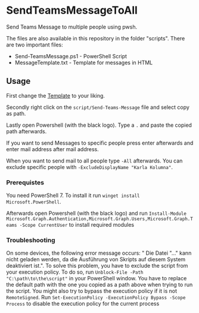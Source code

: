 # SendTeamsMessageToAll

Send Teams Message to multiple people using pwsh.

The files are also available in this repository in the folder "scripts".
There are two important files:

- Send-TeamsMessage.ps1 - PowerShell Script
- MessageTemplate.txt - Template for messages in HTML

## Usage

First change the [Template](./script/MessageTemplate.txt) to your liking.

Secondly right click on the `script/Send-Teams-Message` file and select copy as path.

Lastly open Powershell (with the black logo). Type a `.` and paste the copied path afterwards.

If you want to send Messages to specific people press enter afterwards and enter mail address after mail address.

When you want to send mail to all people type `-All` afterwards. You can exclude specific people with `-ExcludeDisplayName "Karla Kolumna"`.

### Prerequistes

You need PowerShell 7. To install it run `winget install Microsoft.PowerShell`.

Afterwards open Powershell (with the black logo) and run `Install-Module Microsoft.Graph.Authentication,Microsoft.Graph.Users,Microsoft.Graph.Teams -Scope CurrentUser` to install required modules

### Troubleshooting

On some devices, the following error message occurs: " Die Datei "..." kann nicht geladen werden, da die Ausführung von Skripts auf diesem System deaktiviert ist.". To solve this problem, you have to exclude the script from your execution policy.
To do so, run `Unblock-File -Path "C:\path\to\the\script"` in your PowerShell window. You have to replace the default path with the one you copied as a path above when trying to run the script.
You might also try to bypass the execution policy if it is not `RemoteSigned`. Run `Set-ExecutionPolicy -ExecutionPolicy Bypass -Scope Process` to disable the execution policy for the current process
